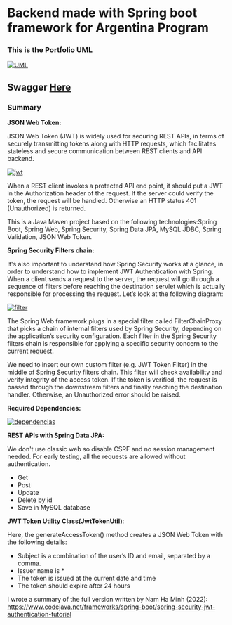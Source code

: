 # Backend made with Spring boot framework for Argentina Program


### This is the Portfolio UML

[![UML](https://i.ibb.co/TRRBHJR/portfolio.png "UML")](https://i.ibb.co/TRRBHJR/portfolio.png "UML")

## Swagger [Here](https://portfoliomedina-demo.herokuapp.com/swagger-ui/index.html "Swagger")



### **Summary**

**JSON Web Token:**

JSON Web Token (JWT) is widely used for securing REST APIs, in terms of securely transmitting tokens along with HTTP requests, which facilitates stateless and secure communication between REST clients and API backend.

[![jwt](https://www.codejava.net/images/articles/frameworks/springboot/jwt-auth/JWT_request_response.png "jwt")](https://www.codejava.net/images/articles/frameworks/springboot/jwt-auth/JWT_request_response.png "jwt")

When a REST client invokes a protected API end point, it should put a JWT in the Authorization header of the request. If the server could verify the token, the request will be handled. Otherwise an HTTP status 401 (Unauthorized) is returned.

This is a Java Maven project based on the following technologies:Spring Boot, Spring Web, Spring Security, Spring Data JPA, MySQL JDBC, Spring Validation, JSON Web Token.




**Spring Security Filters chain:**

It's also important to understand how Spring Security works at a glance, in order to understand how to implement JWT Authentication with Spring. When a client sends a request to the server, the request will go through a sequence of filters before reaching the destination servlet which is actually responsible for processing the request. Let’s look at the following diagram:

[![filter](https://www.codejava.net/images/articles/frameworks/springboot/jwt-auth/spring_security_filters_chain.png "filter")](https://www.codejava.net/images/articles/frameworks/springboot/jwt-auth/spring_security_filters_chain.png "filter")

The Spring Web framework plugs in a special filter called FilterChainProxy that picks a chain of internal filters used by Spring Security, depending on the application’s security configuration. Each filter in the Spring Security filters chain is responsible for applying a specific security concern to the current request.

We need to insert our own custom filter (e.g. JWT Token Filter) in the middle of Spring Security filters chain. This filter will check availability and verify integrity of the access token. If the token is verified, the request is passed through the downstream filters and finally reaching the destination handler. Otherwise, an Unauthorized error should be raised.

**Required Dependencies:**

[![dependencias](https://i.ibb.co/pn687dw/dependencia.png "dependencias")](https://i.ibb.co/pn687dw/dependencia.png "dependencias")


**REST APIs with Spring Data JPA:**

We don't use classic web so disable CSRF and no session management needed. For early testing, all the requests are allowed without authentication.

- Get 
- Post
- Update
- Delete by id
- Save in MySQL database

**JWT Token Utility Class(JwtTokenUtil)**:

Here, the generateAccessToken() method creates a JSON Web Token with the following details:
- Subject is a combination of the user’s ID and email, separated by a comma.
- Issuer name is *
- The token is issued at the current date and time
- The token should expire after 24 hours



I wrote a summary of the full version written by Nam Ha Minh (2022):
https://www.codejava.net/frameworks/spring-boot/spring-security-jwt-authentication-tutorial
